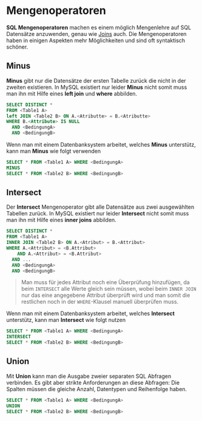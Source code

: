 # Mengenoperatoren

**SQL Mengenoperatoren** machen es einem möglich Mengenlehre auf SQL Datensätze anzuwenden, genau wie [Joins](db/joins.md) auch. Die Mengenoperatoren haben in einigen Aspekten mehr Möglichkeiten und sind oft syntaktisch schöner.

## Minus

**Minus** gibt nur die Datensätze der ersten Tabelle zurück die nicht in der zweiten existieren. In MySQL existiert nur leider **Minus** nicht somit muss man ihn mit Hilfe eines **left join** und **where** abbilden.

```sql
SELECT DISTINCT *
FROM <Table1 A>
left JOIN <Table2 B> ON A.<Atributte> = B.<Atributte>
WHERE B.<Attribute> IS NULL
  AND <BedingungA>
  AND <BedingungB>
```

Wenn man mit einem Datenbanksystem arbeitet, welches **Minus** unterstütz, kann man **Minus** wie folgt verwenden

```sql
SELECT * FROM <Table1 A> WHERE <BedingungA>
MINUS
SELECT * FROM <Table2 B> WHERE <BedingungB>
```

## Intersect

Der **Intersect** Mengenoperator gibt alle Datensätze aus zwei ausgewählten Tabellen zurück. In MySQL existiert nur leider **Intersect** nicht somit muss man ihn mit Hilfe eines **inner joins** abbilden.

```sql
SELECT DISTINCT *
FROM <Table1 A>
INNER JOIN <Table2 B> ON A.<Atribut> = B.<Attribut>
WHERE A.<Attribut> = <B.Attribut> 
 	AND A.<Attribut> = <B.Attribut> 
  AND ...
  AND <BedingungA>
  AND <BedingungB>
```

> Man muss für jedes Attribut noch eine Überprüfung hinzufügen, da beim `INTERSECT` alle Werte gleich sein müssen, wobei beim `INNER JOIN` nur das eine angegebene Attribut überprüft wird und man somit die restlichen noch in der `WHERE`-Klausel manuell überprüfen muss.

Wenn man mit einem Datenbanksystem arbeitet, welches **Intersect** unterstütz, kann man **Intersect** wie folgt nutzen

```sql
SELECT * FROM <Table1 A> WHERE <BedingungA>
INTERSECT
SELECT * FROM <Table2 B> WHERE <BedingungB>
```

## Union

Mit **Union** kann man die Ausgabe zweier separaten SQL Abfragen verbinden.  Es gibt aber strikte Anforderungen an diese Abfragen: Die Spalten müssen die gleiche Anzahl, Datentypen und Reihenfolge haben.

```sql
SELECT * FROM <Table1 A> WHERE <BedingungA>
UNION
SELECT * FROM <Table2 B> WHERE <BedingungB>
```

